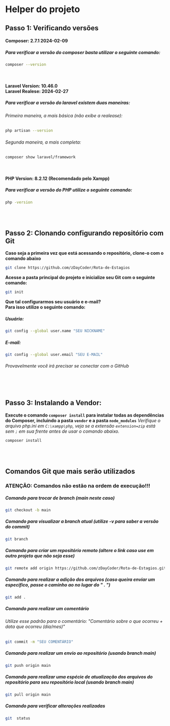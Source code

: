 
# Helper do projeto

## Passo 1: Verificando versões
<h4>Composer: 2.7.1 2024-02-09</h4>

<h5>Para verificar a versão do composer basta utilizar o seguinte comando:</h5>

```bash
composer --version
```
<br>
<h4>Laravel Version: 10.46.0<br>Laravel Realese: 2024-02-27</h4>
<h5>Para verificar a versão do laravel existem duas maneiras:</h5>

<h6>Primeira maneira, a mais básica (não exibe a realease):</h6>

```bash
php artisan --version
```

<h6>Segunda maneira, a mais completa:</h6>

```bash
composer show laravel/framework
```
<br>
<h4>PHP Version: 8.2.12 (Recomendado pelo Xampp)</h4>
<h5>Para verificar a versão do PHP utilize o seguinte comando:</h5>

```bash
php -version
```

<br><br>
## Passo 2: Clonando configurando repositório com Git

**Caso seja a primeira vez que está acessando o repositório, clone-o com o comando abaixo**
```bash
git clone https://github.com/zDayCoder/Rota-de-Estagios
```
**Acesse a pasta principal do projeto e inicialize seu Git com o seguinte comando:**
```bash
git init
```

**Que tal configurarmos seu usuário e e-mail?<br>Para isso utilize o seguinte comando:**
<h5>Usuário:</h5>

```bash
git config --global user.name "SEU NICKNAME"
```
<h5>E-mail:</h5>

```bash
git config --global user.email "SEU E-MAIL"
```
<h6>Provavelmente você irá precisar se conectar com o GitHub</h6>
<br><br>

## Passo 3: Instalando a Vendor:
**Execute o comando `composer install` para instalar todas as dependências do Composer, incluindo a pasta `vendor` e a pasta `node_modules`**
*Verifique o arquivo php.ini em `C:\xampp\php`, veja se a extensão `extension=zip` está sem `;` em sua frente antes de usar o comando abaixo.*
```bash
composer install
```
<!-- <br>

**Após a instalação, certifique-se de que o Composer gerou o autoload corretamente. O autoload é responsável por carregar automaticamente as classes do projeto. Execute:**
```
composer dump-autoload
``` -->

<br><br>
## Comandos Git que mais serão utilizados
### ATENÇÃO: Comandos não estão na ordem de execução!!!

<h5>Comando para trocar de branch (main neste caso)</h5>

```bash
git checkout -b main
```

<h5>Comando para visualizar a branch atual (utilize -v para saber a versão do commit)</h5>

```bash
git branch
```

<h5>Comando para criar um repositório remoto (altere o link caso use em outro projeto que não seja esse)</h5>

```bash
git remote add origin https://github.com/zDayCoder/Rota-de-Estagios.git
```

<h5>Comando para realizar a adição dos arquivos (caso queira enviar um especifico, passe o caminho ao no lugar do  " . ")</h5>

```bash
git add .
```

<h5>Comando para realizar um comentário</h5>
<h6>Utilize esse padrão para o comentário: "Comentário sobre o que ocorreu + data que ocorreu (dia/mes)"</h6>

```bash
git commit -m "SEU COMENTÁRIO"
```

<h5>Comando para realizar um envio ao repositório (usando branch main)</h5>

```bash
git push origin main
```

<h5>Comando para realizar uma espécie de atualização dos arquivos do repositório para seu repositório local (usando branch main)</h5>

```bash
git pull origin main
```

<h5>Comando para verificar alterações realizadas</h5>

```bash
git  status
```

